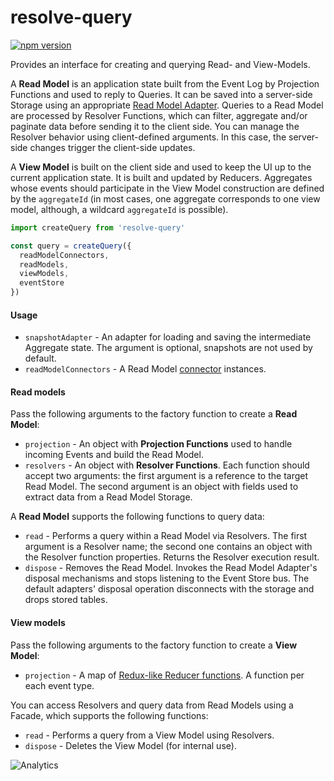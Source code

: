 # **resolve-query**
[![npm version](https://badge.fury.io/js/resolve-query.svg)](https://badge.fury.io/js/resolve-query)

Provides an interface for creating and querying Read- and View-Models.

A **Read Model** is an application state built from the Event Log by Projection Functions and used to reply to Queries. It can be saved into a server-side Storage using an appropriate [Read Model Adapter](../../adapters/readmodel-adapters). Queries to a Read Model are processed by Resolver Functions, which can filter, aggregate and/or paginate data before sending it to the client side. You can manage the Resolver behavior using client-defined arguments.  In this case, the server-side changes trigger the client-side updates.

A **View Model** is built on the client side and used to keep the UI up to the current application state. It is built and updated by Reducers. Aggregates whose events should participate in the View Model construction are defined by the `aggregateId` (in most cases, one aggregate corresponds to one view model, although, a wildcard `aggregateId` is possible).


```js
import createQuery from 'resolve-query'

const query = createQuery({
  readModelConnectors,
  readModels,
  viewModels,
  eventStore
})
```

#### Usage
* `snapshotAdapter` - An adapter for loading and saving the intermediate Aggregate state. The argument is optional, snapshots are not used by default.
* `readModelConnectors` - A Read Model [connector](../../adapters/readmodel-adapters) instances.

#### Read models

Pass the following arguments to the factory function to create a **Read Model**:
* `projection` - An object with **Projection Functions** used to handle incoming Events and build the Read Model.
* `resolvers` - An object with **Resolver Functions**. Each function should accept two arguments: the first argument is a reference to the target Read Model. The second argument is an object with fields used to extract data from a Read Model Storage.

A **Read Model** supports the following functions to query data:
* `read` - Performs a query within a Read Model via Resolvers. The first argument is a Resolver name; the second one contains an object with the Resolver function properties. Returns the Resolver execution result.
* `dispose` - Removes the Read Model. Invokes the Read Model Adapter's disposal mechanisms and stops listening to the Event Store bus. The default adapters' disposal operation disconnects with the storage and drops stored tables.

#### View models

Pass the following arguments to the factory function to create a **View Model**:
* `projection` - A map of [Redux-like Reducer functions](https://redux.js.org/docs/basics/Reducers.html). A function per each event type.

You can access Resolvers and query data from Read Models using a Facade, which supports the following functions:
* `read` - Performs a query from a View Model using Resolvers.
* `dispose` - Deletes the View Model (for internal use).

![Analytics](https://ga-beacon.appspot.com/UA-118635726-1/packages-resolve-query-readme?pixel)
